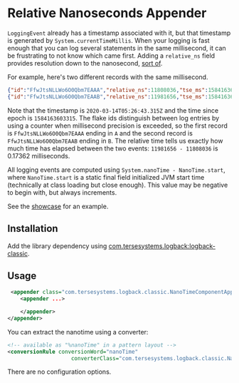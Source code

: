 # Relative Nanoseconds Appender

`LoggingEvent` already has a timestamp associated with it, but that timestamp is generated by `System.currentTimeMillis`. When your logging is fast enough that you can log several statements in the same millisecond, it can be frustrating to not know which came first.  Adding a `relative_ns` field provides resolution down to the nanosecond, [sort of](https://shipilev.net/blog/2014/nanotrusting-nanotime/).

For example, here's two different records with the same millisecond.

```json
{"id":"FfwJtsNLLWo6O0Qbm7EAAA","relative_ns":11808036,"tse_ms":1584163603315,"start_ms":null,"@timestamp":"2020-03-14T05:26:43.315Z","@version":"1","message":"HikariPool-2 - Start completed.","logger_name":"com.zaxxer.hikari.HikariDataSource","thread_name":"play-dev-mode-akka.actor.default-dispatcher-7","level":"INFO","level_value":20000}
{"id":"FfwJtsNLLWo6O0Qbm7EAAB","relative_ns":11981656,"tse_ms":1584163603315,"start_ms":null,"@timestamp":"2020-03-14T05:26:43.315Z","@version":"1","message":"jdbc-appender-pool-1584163602961 - Start completed.","logger_name":"com.zaxxer.hikari.HikariDataSource","thread_name":"logback-appender-ASYNC_JDBC-2","level":"INFO","level_value":20000}
```

Note that the timestamp is `2020-03-14T05:26:43.315Z` and the time since epoch is `1584163603315`.  The flake ids distinguish between log entries by using a counter when millisecond precision is exceeded, so the first record is `FfwJtsNLLWo6O0Qbm7EAAA` ending in `A` and the second record is `FfwJtsNLLWo6O0Qbm7EAAB` ending in `B`.  The relative time tells us exactly how much time has elapsed between the two events: `11981656 - 11808036` is 0.17362 milliseconds.  

All logging events are computed using `System.nanoTime - NanoTime.start`, where `NanoTime.start` is a static final field initialized JVM start time (technically at class loading but close enough).  This value may be negative to begin with, but always increments.  

See the [showcase](https://github.com/tersesystems/terse-logback-showcase) for an example.

## Installation

Add the library dependency using [com.tersesystems.logback:logback-classic](https://mvnrepository.com/artifact/com.tersesystems.logback/logback-classic).

## Usage

```xml
 <appender class="com.tersesystems.logback.classic.NanoTimeComponentAppender">
    <appender ...>

    </appender>
</appender>
```

You can extract the nanotime using a converter:

```xml
<!-- available as "%nanoTime" in a pattern layout -->
<conversionRule conversionWord="nanoTime"
                    converterClass="com.tersesystems.logback.classic.NanoTimeConverter" />
```

There are no configuration options.

